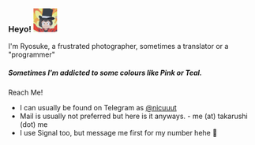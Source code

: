 ### Heyo! <img src="IMG_20200712_182740_522.png" alt="Michiru Kagemori (protagonist of BNA: Brand New Animal) on her human form on the foreground with a hat and a explosion on the background" width="48" height="48">
I'm Ryosuke, a frustrated photographer, sometimes a translator or a "programmer" 
##### Sometimes I'm addicted to some colours like Pink or Teal.

Reach Me!

- I can usually be found on Telegram as [@nicuuut](https://t.me/nicuuut)
- Mail is usually not preferred but here is it anyways. - me (at) takarushi (dot) me
- I use Signal too, but message me first for my number hehe 🌚
